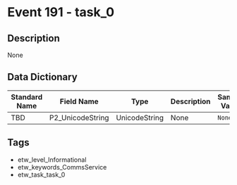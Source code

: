 # Event 191 - task_0

## Description
None

## Data Dictionary
|Standard Name|Field Name|Type|Description|Sample Value|
|---|---|---|---|---|
|TBD|P2_UnicodeString|UnicodeString|None|`None`|

## Tags
* etw_level_Informational
* etw_keywords_CommsService
* etw_task_task_0